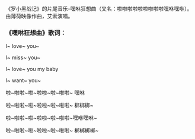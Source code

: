 

《罗小黑战记》的片尾音乐-嘿咻狂想曲（又名：啦啦啦啦啦啦啦啦啦嘿咻嘿咻）。由薄荷映像作曲，艾索演唱。

### 《嘿咻狂想曲》歌词：

I~ love~ you~

I~ miss~ you~

I~ love~ you my baby

I~ want~ you~

啦~啦啦~啦~啦啦~啦~啦啦~ 嘿咻

啦~啦啦~啦~啦啦~啦~啦啦~ 梆梆梆~

啦~啦啦~啦~啦啦~啦~啦啦~嘿咻嘿咻~

啦~啦啦~啦~啦啦~啦~啦啦~ 梆梆梆梆~

